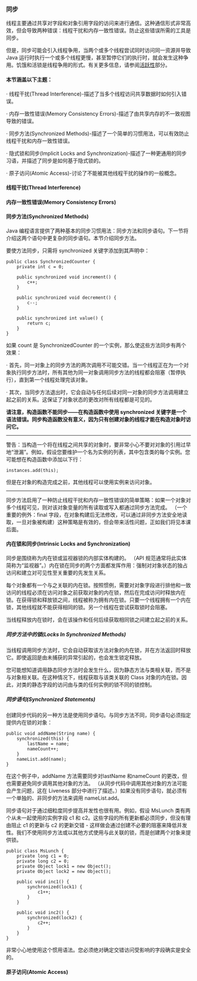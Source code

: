 ### 同步
线程主要通过共享对字段和对象引用字段的访问来进行通信。这种通信形式非常高效，但会导致两种错误：线程干扰和内存一致性错误。防止这些错误所需的工具是同步。

但是，同步可能会引入线程争用，当两个或多个线程尝试同时访问同一资源并导致 Java 运行时执行一个或多个线程更慢，甚至暂停它们的执行时，就会发生这种争用。饥饿和活锁是线程争用的形式。有关更多信息，请参阅<a href="">活跃性</a>部分。

#### 本节涵盖以下主题：
· 线程干扰(Thread Interference)-描述了当多个线程访问共享数据时如何引入错误。

· 内存一致性错误(Memory Consistency Errors)-描述了由共享内存的不一致视图导致的错误。

· 同步方法(Synchronized Methods)-描述了一个简单的习惯用法，可以有效防止线程干扰和内存一致性错误。

· 隐式锁和同步(Implicit Locks and Synchronization)-描述了一种更通用的同步习语，并描述了同步是如何基于隐式锁的。

· 原子访问(Atomic Access)-讨论了不能被其他线程干扰的操作的一般概念。

#### 线程干扰(Thread Interference)

#### 内存一致性错误(Memory Consistency Errors)

#### 同步方法(Synchronized Methods)
Java 编程语言提供了两种基本的同步习惯用法：同步方法和同步语句。下一节将介绍这两个语句中更复杂的同步语句。本节介绍同步方法。

要使方法同步，只需将 synchronized 关键字添加到其声明中：

```
public class SynchronizedCounter {
    private int c = 0;

    public synchronized void increment() {
        c++;
    }

    public synchronized void decrement() {
        c--;
    }

    public synchronized int value() {
        return c;
    }
}
```
如果 count 是 SynchronizedCounter 的一个实例，那么使这些方法同步有两个效果：

· 首先，同一对象上的同步方法的两次调用不可能交错。当一个线程正在为一个对象执行同步方法时，所有其他为同一对象调用同步方法的线程都会阻塞（暂停执行），直到第一个线程处理完该对象。

· 其次，当同步方法退出时，它会自动与任何后续对同一对象的同步方法调用建立起之前的关系。这保证了对象状态的更改对所有线程都是可见的。

<b>请注意，构造函数不能同步——在构造函数中使用 synchronized 关键字是一个语法错误。同步构造函数没有意义，因为只有创建对象的线程才能在构造对象时访问它。</b>

---
警告：当构造一个将在线程之间共享的对象时，要非常小心不要对对象的引用过早地“泄漏”。例如，假设您要维护一个名为实例的列表，其中包含类的每个实例。您可能想在构造函数中添加以下行：

```
instances.add(this);
```
但是在对象的构造完成之前，其他线程可以使用实例来访问对象。

---
同步方法启用了一种防止线程干扰和内存一致性错误的简单策略：如果一个对象对多个线程可见，则对该对象变量的所有读取或写入都通过同步方法完成。 （一个重要的例外：final 字段，在对象构建后无法修改，可以通过非同步方法安全地读取，一旦对象被构建）这种策略是有效的，但会带来活性问题，正如我们将见本课后面。
#### 内在锁和同步(Intrinsic Locks and Synchronization)
同步是围绕称为内在锁或监视器锁的内部实体构建的。 （API 规范通常将此实体简称为“监视器”。）内在锁在同步的两个方面都发挥作用：强制对对象状态的独占访问和建立对可见性至关重要的先发生关系。

每个对象都有一个与之关联的内在锁。按照惯例，需要对对象字段进行排他和一致访问的线程必须在访问对象之前获取对象的内在锁，然后在完成访问时释放内在锁。在获得锁和释放锁之间，线程被称为拥有内在锁。只要一个线程拥有一个内在锁，其他线程就不能获得相同的锁。另一个线程在尝试获取锁时会阻塞。

当线程释放内在锁时，会在该操作和任何后续获取相同锁之间建立起之前的关系。

##### 同步方法中的锁(Locks In Synchronized Methods)

当线程调用同步方法时，它会自动获取该方法对象的内在锁，并在方法返回时释放它。即使返回是由未捕获的异常引起的，也会发生锁定释放。

您可能想知道调用静态同步方法时会发生什么，因为静态方法与类相关联，而不是与对象相关联。在这种情况下，线程获取与该类关联的 Class 对象的内在锁。因此，对类的静态字段的访问由与类的任何实例的锁不同的锁控制。
##### 同步语句(Synchronized Statements)

创建同步代码的另一种方法是使用同步语句。与同步方法不同，同步语句必须指定提供内在锁的对象：

```
public void addName(String name) {
    synchronized(this) {
        lastName = name;
        nameCount++;
    }
    nameList.add(name);
}
```
在这个例子中，addName 方法需要同步对lastName 和nameCount 的更改，但也需要避免同步调用其他对象的方法。 （从同步代码中调用其他对象的方法可能会产生问题，这在 Liveness 部分中进行了描述。）如果没有同步语句，就必须有一个单独的、非同步的方法来调用 nameList.add。

同步语句对于通过细粒度同步提高并发性也很有用。例如，假设 MsLunch 类有两个从未一起使用的实例字段 c1 和 c2。这些字段的所有更新都必须同步，但没有理由阻止 c1 的更新与 c2 的更新交错 - 这样做会通过创建不必要的阻塞来降低并发性。我们不使用同步方法或以其他方式使用与此关联的锁，而是创建两个对象来提供锁。

```
public class MsLunch {
    private long c1 = 0;
    private long c2 = 0;
    private Object lock1 = new Object();
    private Object lock2 = new Object();

    public void inc1() {
        synchronized(lock1) {
            c1++;
        }
    }

    public void inc2() {
        synchronized(lock2) {
            c2++;
        }
    }
}
```

非常小心地使用这个惯用语法。您必须绝对确定交错访问受影响的字段确实是安全的。


#### 原子访问(Atomic Access)